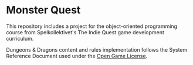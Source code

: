 # Monster Quest

This repository includes a project for the object-oriented programming course from Spelkollektivet's The Indie Quest game development curriculum.

Dungeons & Dragons content and rules implementation follows the System Reference Document used under the [Open Game License](https://github.com/MatejJan/Monster-Quest/blob/master/OpenGameLicense-1.0a.pdf).
